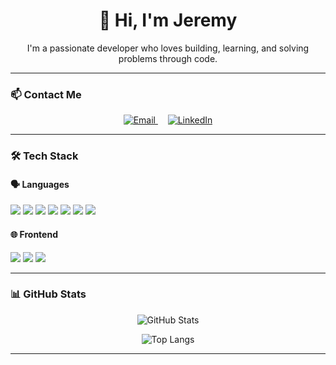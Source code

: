 <h1 align="center">👋 Hi, I'm Jeremy</h1>
<p align="center">I'm a passionate developer who loves building, learning, and solving problems through code.</p>

---

### 📫 Contact Me

<p align="center">
  <a href="mailto:jeremy.quinol@gmail.com" target="_blank">
    <img src="https://img.icons8.com/ios-filled/30/EA4335/gmail.png" alt="Email" />
  </a>
  &nbsp;&nbsp;&nbsp;
  <a href="https://www.linkedin.com/in/ton-profil" target="_blank">
    <img src="https://img.icons8.com/ios-filled/30/0A66C2/linkedin.png" alt="LinkedIn" />
  </a>
</p>

---

### 🛠️ Tech Stack

#### 🗣️ Languages  
<p>
  <img src="https://img.shields.io/badge/Java-007396?style=for-the-badge&logo=java&logoColor=white" />
  <img src="https://img.shields.io/badge/PHP-777BB4?style=for-the-badge&logo=php&logoColor=white" />
  <img src="https://img.shields.io/badge/Python-3776AB?style=for-the-badge&logo=python&logoColor=white" />
  <img src="https://img.shields.io/badge/JavaScript-F7DF1E?style=for-the-badge&logo=javascript&logoColor=black" />
  <img src="https://img.shields.io/badge/TypeScript-3178C6?style=for-the-badge&logo=typescript&logoColor=white" />
  <img src="https://img.shields.io/badge/C-00599C?style=for-the-badge&logo=c&logoColor=white" />
  <img src="https://img.shields.io/badge/C++-00599C?style=for-the-badge&logo=c%2B%2B&logoColor=white" />
</p>

#### 🌐 Frontend  
<p>
  <img src="https://img.shields.io/badge/HTML5-E34F26?style=for-the-badge&logo=html5&logoColor=white" />
  <img src="https://img.shields.io/badge/CSS3-1572B6?style=for-the-badge&logo=css3&logoColor=white" />
  <img src="https://img.shields.io/badge/React-20232A?style=for-the-badge&logo=react&logoColor=61DAFB" />
</p>

---

### 📊 GitHub Stats

<p align="center">
  <img src="https://github-readme-stats.vercel.app/api?username=syhnzz&show_icons=true&theme=transparent" alt="GitHub Stats" />
</p>

<p align="center">
  <img src="https://github-readme-stats.vercel.app/api/top-langs/?username=syhnzz&layout=compact&theme=transparent" alt="Top Langs" />
</p>

---
